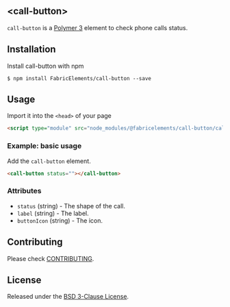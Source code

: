 ## \<call-button\>

`call-button` is a [Polymer 3](http://polymer-project.org) element to check phone calls status.

## Installation

Install call-button with npm

```shell
$ npm install FabricElements/call-button --save
```

## Usage

Import it into the `<head>` of your page

```html
<script type="module" src="node_modules/@fabricelements/call-button/call-button.js"></script>
```

### Example: basic usage

Add the `call-button` element.

```html
<call-button status=""></call-button>
```

### Attributes

* `status` (string) - The shape of the call.
* `label` (string) - The label.
* `buttonIcon` (string) - The icon.

## Contributing

Please check [CONTRIBUTING](./CONTRIBUTING.md).

## License

Released under the [BSD 3-Clause License](./LICENSE.md).
